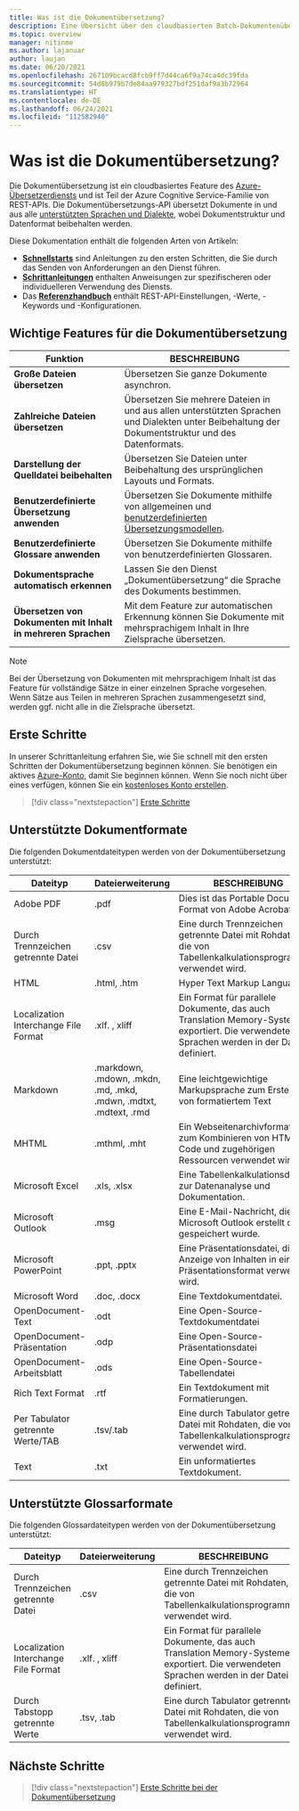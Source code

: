 ```yaml
---
title: Was ist die Dokumentübersetzung?
description: Eine Übersicht über den cloudbasierten Batch-Dokumentenübersetzungsdienst und -prozess.
ms.topic: overview
manager: nitinme
ms.author: lajanuar
author: laujan
ms.date: 06/20/2021
ms.openlocfilehash: 267109bcacd8fcb9ff7d44ca6f9a74ca4dc39fda
ms.sourcegitcommit: 54d8b979b7de84aa979327bdf251daf9a3b72964
ms.translationtype: HT
ms.contentlocale: de-DE
ms.lasthandoff: 06/24/2021
ms.locfileid: "112582940"
---
```

# <a name="what-is-document-translation"></a>Was ist die Dokumentübersetzung?

Die Dokumentübersetzung ist ein cloudbasiertes Feature des [Azure-Übersetzerdiensts](../translator-info-overview.md) und ist Teil der Azure Cognitive Service-Familie von REST-APIs. Die Dokumentübersetzungs-API übersetzt Dokumente in und aus alle [unterstützten Sprachen und Dialekte](../../language-support.md), wobei Dokumentstruktur und Datenformat beibehalten werden. 

Diese Dokumentation enthält die folgenden Arten von Artikeln:  

* [**Schnellstarts**](get-started-with-document-translation.md) sind Anleitungen zu den ersten Schritten, die Sie durch das Senden von Anforderungen an den Dienst führen.
* [**Schrittanleitungen**](create-sas-tokens.md) enthalten Anweisungen zur spezifischeren oder individuelleren Verwendung des Diensts. 
* Das [**Referenzhandbuch**](reference/rest-api-guide.md) enthält REST-API-Einstellungen, -Werte, -Keywords und -Konfigurationen.

## <a name="document-translation-key-features"></a>Wichtige Features für die Dokumentübersetzung

| Funktion | BESCHREIBUNG |
| ---------| -------------|
| **Große Dateien übersetzen**| Übersetzen Sie ganze Dokumente asynchron.|
|**Zahlreiche Dateien übersetzen**|Übersetzen Sie mehrere Dateien in und aus allen unterstützten Sprachen und Dialekten unter Beibehaltung der Dokumentstruktur und des Datenformats.|
|**Darstellung der Quelldatei beibehalten**| Übersetzen Sie Dateien unter Beibehaltung des ursprünglichen Layouts und Formats.|
|**Benutzerdefinierte Übersetzung anwenden**| Übersetzen Sie Dokumente mithilfe von allgemeinen und [benutzerdefinierten Übersetzungsmodellen](../customization.md#custom-translator).|
|**Benutzerdefinierte Glossare anwenden**|Übersetzen Sie Dokumente mithilfe von benutzerdefinierten Glossaren.|
|**Dokumentsprache automatisch erkennen**|Lassen Sie den Dienst „Dokumentübersetzung“ die Sprache des Dokuments bestimmen.|
|**Übersetzen von Dokumenten mit Inhalt in mehreren Sprachen**|Mit dem Feature zur automatischen Erkennung können Sie Dokumente mit mehrsprachigem Inhalt in Ihre Zielsprache übersetzen.|

> [!NOTE]
> Bei der Übersetzung von Dokumenten mit mehrsprachigem Inhalt ist das Feature für vollständige Sätze in einer einzelnen Sprache vorgesehen. Wenn Sätze aus Teilen in mehreren Sprachen zusammengesetzt sind, werden ggf. nicht alle in die Zielsprache übersetzt.
> 
## <a name="how-to-get-started"></a>Erste Schritte

In unserer Schrittanleitung erfahren Sie, wie Sie schnell mit den ersten Schritten der Dokumentübersetzung beginnen können. Sie benötigen ein aktives [Azure-Konto](https://azure.microsoft.com/free/cognitive-services/), damit Sie beginnen können.  Wenn Sie noch nicht über eines verfügen, können Sie ein [kostenloses Konto erstellen](https://azure.microsoft.com/free).

> [!div class="nextstepaction"]
> [Erste Schritte](get-started-with-document-translation.md)

## <a name="supported-document-formats"></a>Unterstützte Dokumentformate

Die folgenden Dokumentdateitypen werden von der Dokumentübersetzung unterstützt:

| Dateityp| Dateierweiterung|BESCHREIBUNG|
|---|---|--|
|Adobe PDF|.pdf|Dies ist das Portable Document Format von Adobe Acrobat.|
|Durch Trennzeichen getrennte Datei |.csv| Eine durch Trennzeichen getrennte Datei mit Rohdaten, die von Tabellenkalkulationsprogrammen verwendet wird.|
|HTML|.html, .htm|Hyper Text Markup Language.|
|Localization Interchange File Format|.xlf. , xliff| Ein Format für parallele Dokumente, das auch Translation Memory-Systeme exportiert. Die verwendeten Sprachen werden in der Datei definiert.|
|Markdown| .markdown, .mdown, .mkdn, .md, .mkd, .mdwn, .mdtxt, .mdtext, .rmd| Eine leichtgewichtige Markupsprache zum Erstellen von formatiertem Text|
|MHTML|.mthml, .mht| Ein Webseitenarchivformat, das zum Kombinieren von HTML-Code und zugehörigen Ressourcen verwendet wird|
|Microsoft Excel|.xls, .xlsx|Eine Tabellenkalkulationsdatei zur Datenanalyse und Dokumentation.|
|Microsoft Outlook|.msg|Eine E-Mail-Nachricht, die in Microsoft Outlook erstellt oder gespeichert wurde.|
|Microsoft PowerPoint|.ppt, .pptx| Eine Präsentationsdatei, die zur Anzeige von Inhalten in einem Präsentationsformat verwendet wird.|
|Microsoft Word|.doc, .docx| Eine Textdokumentdatei.|
|OpenDocument-Text|.odt|Eine Open-Source-Textdokumentdatei|
|OpenDocument-Präsentation|.odp|Eine Open-Source-Präsentationsdatei|
|OpenDocument-Arbeitsblatt|.ods|Eine Open-Source-Tabellendatei|
|Rich Text Format|.rtf|Ein Textdokument mit Formatierungen.|
|Per Tabulator getrennte Werte/TAB|.tsv/.tab| Eine durch Tabulator getrennte Datei mit Rohdaten, die von Tabellenkalkulationsprogrammen verwendet wird.|
|Text|.txt| Ein unformatiertes Textdokument.|

## <a name="supported-glossary-formats"></a>Unterstützte Glossarformate

Die folgenden Glossardateitypen werden von der Dokumentübersetzung unterstützt:

| Dateityp| Dateierweiterung|BESCHREIBUNG|
|---|---|--|
|Durch Trennzeichen getrennte Datei| .csv |Eine durch Trennzeichen getrennte Datei mit Rohdaten, die von Tabellenkalkulationsprogrammen verwendet wird.|
|Localization Interchange File Format|.xlf. , xliff| Ein Format für parallele Dokumente, das auch Translation Memory-Systeme exportiert. Die verwendeten Sprachen werden in der Datei definiert.|
|Durch Tabstopp getrennte Werte|.tsv, .tab| Eine durch Tabulator getrennte Datei mit Rohdaten, die von Tabellenkalkulationsprogrammen verwendet wird.|

## <a name="next-steps"></a>Nächste Schritte

> [!div class="nextstepaction"]
> [Erste Schritte bei der Dokumentübersetzung](get-started-with-document-translation.md)
